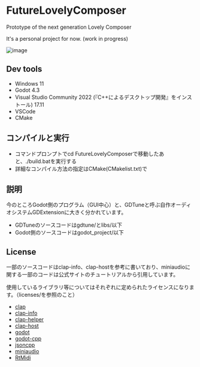 # FutureLovelyComposer
 Prototype of the next generation Lovely Composer

It's a personal project for now. (work in progress)

![image](https://github.com/user-attachments/assets/d1613e6e-4de5-4771-b939-87570e299c42)

## Dev tools
* Windows 11 
* Godot 4.3
* Visual Studio Community 2022 (『C++によるデスクトップ開発』をインストール) 17.11
* VSCode
* CMake

## コンパイルと実行
* コマンドプロンプトでcd FutureLovelyComposerで移動したあと、./build.batを実行する
* 詳細なコンパイル方法の指定はCMake(CMakelist.txt)で

## 説明
今のところGodot側のプログラム（GUI中心）と、GDTuneと呼ぶ自作オーディオシステムGDExtensionに大きく分かれています。
* GDTuneのソースコードはgdtune/とlibs/以下
* Godot側のソースコードはgodot_project/以下

## License
一部のソースコードはclap-info、clap-hostを参考に書いており、miniaudioに関する一部のコードは公式サイトのチュートリアルから引用しています。

使用しているライブラリ等についてはそれぞれに定められたライセンスになります。（licenses/を参照のこと）
* [clap](https://github.com/free-audio/clap)
* [clap-info](https://github.com/free-audio/clap-info)
* [clap-helper](https://github.com/free-audio/clap-helpers)
* [clap-host](https://github.com/free-audio/clap-host)
* [godot](https://github.com/godotengine/godot)
* [godot-cpp](https://github.com/godotengine/godot-cpp) 
* [jsoncpp](https://github.com/open-source-parsers/jsoncpp) 
* [miniaudio](https://github.com/mackron/miniaudio)
* [RtMidi](https://github.com/thestk/rtmidi)
